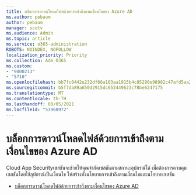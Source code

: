 ```yaml
---
title: บล็อกการดาวน์โหลดไฟล์ด้วยการเข้าถึงตามเงื่อนไขของ Azure AD
ms.author: pebaum
author: pebaum
manager: scotv
ms.audience: Admin
ms.topic: article
ms.service: o365-administration
ROBOTS: NOINDEX, NOFOLLOW
localization_priority: Priority
ms.collection: Adm_O365
ms.custom:
- "9000213"
- "5710"
ms.openlocfilehash: bb7fc0442e232df66a103aa1915b4c85280e98982c47afd5aa2cfbb50136fb0f
ms.sourcegitcommit: b5f7da89a650d2915dc652449623c78be6247175
ms.translationtype: MT
ms.contentlocale: th-TH
ms.lasthandoff: 08/05/2021
ms.locfileid: "53968972"
---
```

# <a name="block-file-download-with-azure-ad-conditional-access"></a>บล็อกการดาวน์โหลดไฟล์ด้วยการเข้าถึงตามเงื่อนไขของ Azure AD

Cloud App Securityเซสชันจะช่วยให้คุณจํากัดเซสชันตามสถานะอุปกรณ์ได้ เมื่อต้องการควบคุมเซสชันโดยใช้อุปกรณ์เป็นเงื่อนไข ให้สร้างทั้งนโยบายการเข้าถึงตามเงื่อนไขและนโยบายเซสชัน

- [บล็อกการดาวน์โหลดไฟล์ด้วยการเข้าถึงตามเงื่อนไขของ Azure AD](https://docs.microsoft.com/cloud-app-security/use-case-proxy-block-session-aad#create-a-block-download-policy-for-unmanaged-devices)
